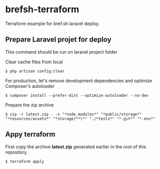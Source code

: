 # brefsh-terraform

Terraform example for bref.sh laravel deploy.

## Prepare Laravel projet for deploy

This command should be run on laravel project folder

Clear cache files from local

```
$ php artisan config:clear
```

For production, let's remove development dependencies and optimize Composer's autoloader

```
$ composer install --prefer-dist --optimize-autoloader --no-dev
```

Prepare the zip archive

```
$ zip -r latest.zip . -x "*node_modules*" "*public/storage*" "*resources/assets*" "*storage/**\*" "./*tests*" "*.git*" "*.env*"
```

## Appy terraform

First copy the archive **latest.zip** generated earlier in the root of this repository.

```
$ terraform apply
```
